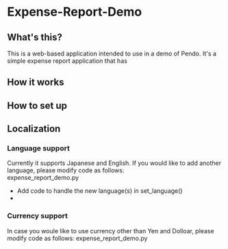 # Expense-Report-Demo
 
## What's this?
This is a web-based application intended to use in a demo of Pendo. It's a simple expense report application that has 

## How it works

## How to set up

## Localization
### Language support
Currently it supports Japanese and English. If you would like to add another language, please modify code as follows:  
expense_report_demo.py
* Add code to handle the new language(s) in set_language()
* 

### Currency support
In case you woule like to use currency other than Yen and Dolloar, please modify code as follows:
expense_report_demo.py